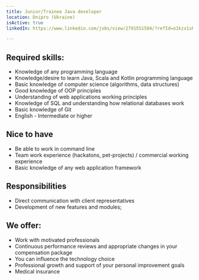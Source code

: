```yaml
---
title: Junior/Trainee Java developer
location: Dnipro (Ukraine)
isActive: true
linkedIn: https://www.linkedin.com/jobs/view/2791551584/?refId=o1kzx1sRjp8KtR57P0hydQ%3D%3D&trackingId=XNLQ0MEyXbX2nk9WASZkBg%3D%3D

---
```


## Required skills:
- Knowledge of any programming language
- Knowledge/desire to learn Java, Scala and Kotlin programming language
- Basic knowledge of computer science (algorithms, data structures)
- Good knowledge of OOP principles
- Understanding of web applications working principles
- Knowledge of SQL and understanding how relational databases work
- Basic knowledge of Git
- English - Intermediate or higher

## Nice to have

- Be able to work in command line
- Team work experience (hackatons, pet-projects) / commercial working experience
- Basic knowledge of any web application framework

## Responsibilities

- Direct communication with client representatives
- Development of new features and modules;

## We offer:

- Work with motivated professionals
- Continuous performance reviews and appropriate changes in your compensation
  package
- You can influence the technology choice
- Professional growth and support of your personal improvement goals
- Medical insurance
